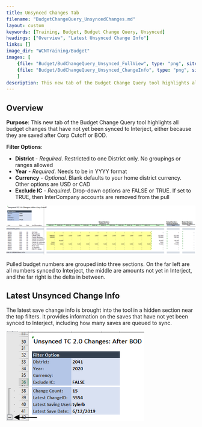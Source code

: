 ```yaml
---
title: Unsynced Changes Tab
filename: "BudgetChangeQuery_UnsyncedChanges.md"
layout: custom
keywords: [Training, Budget, Budget Change Query, Unsynced]
headings: ["Overview", "Latest Unsynced Change Info"]
links: []
image_dir: "WCNTraining/Budget"
images: [
	{file: "Budget/BudChangeQuery_Unsynced_FullView", type: "png", site: "", cat: "", sub: "", report: "", ribbon: "", config: ""}, 
	{file: "Budget/BudChangeQuery_Unsynced_ChangeInfo", type: "png", site: "", cat: "", sub: "", report: "", ribbon: "", config: ""}
	]
description: This new tab of the Budget Change Query tool highlights all budget changes that have not yet been synced to Interject, either because they are saved after Corp Cutoff or BOD.
---
```


## Overview

**Purpose**:  This new tab of the Budget Change Query tool highlights all budget changes that have not yet been synced to Interject, either because they are saved after Corp Cutoff or BOD.

**Filter Options**:

* **District** - *Required*. Restricted to one District only. No groupings or ranges allowed
* **Year** - *Required*. Needs to be in YYYY format
* **Currency** - *Optional*. Blank defaults to your home district currency. Other options are USD or CAD
* **Exclude IC** - *Required*. Drop-down options are FALSE or TRUE. If set to TRUE, then InterCompany accounts are removed from the pull

![](/images/WCNTraining/Budget/BudChangeQuery_Unsynced_FullView.png)

Pulled budget numbers are grouped into three sections. On the far left are all numbers synced to Interject, the middle are amounts not yet in Interject, and the far right is the delta in between.

## Latest Unsynced Change Info

The latest save change info is brought into the tool in a hidden section near the top filters. It provides information on the saves that have not yet been synced to Interject, including how many saves are queued to sync.

![](/images/WCNTraining/Budget/BudChangeQuery_Unsynced_ChangeInfo.png)